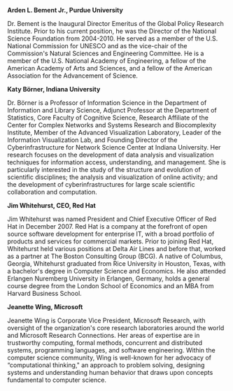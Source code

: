 **Arden L. Bement Jr., Purdue University**

Dr. Bement is the Inaugural Director Emeritus of the Global Policy Research Institute. Prior to his current position, he was the Director of the National Science Foundation from 2004-2010. He served as a member of the U.S. National Commission for UNESCO and as the vice-chair of the Commission's Natural Sciences and Engineering Committee. He is a member of the U.S. National Academy of Engineering, a fellow of the American Academy of Arts and Sciences, and a fellow of the American Association for the Advancement of Science.


**Katy Börner, Indiana University**

Dr. Börner is a Professor of Information Science in the Department of Information and Library Science, Adjunct Professor at the Department of Statistics, Core Faculty of Cognitive Science, Research Affiliate of the Center for Complex Networks and Systems Research and Biocomplexity Institute, Member of the Advanced Visualization Laboratory, Leader of the Information Visualization Lab, and Founding Director of the Cyberinfrastructure for Network Science Center at Indiana University. Her research focuses on the development of data analysis and visualization techniques for information access, understanding, and management. She is particularly interested in the study of the structure and evolution of scientific disciplines; the analysis and visualization of online activity; and the development of cyberinfrastructures for large scale scientific collaboration and computation.


**Jim Whitehurst, CEO, Red Hat**

Jim Whitehurst was named President and Chief Executive Officer of Red Hat in December 2007. Red Hat is a company at the forefront of open source software development for enterprise IT, with a broad portfolio of products and services for commercial markets. Prior to joining Red Hat, Whitehurst held various positions at Delta Air Lines and before that, worked as a partner at The Boston Consulting Group (BCG). A native of Columbus, Georgia, Whitehurst graduated from Rice University in Houston, Texas, with a bachelor's degree in Computer Science and Economics. He also attended Erlangen Nuremberg University in Erlangen, Germany, holds a general course degree from the London School of Economics and an MBA from Harvard Business School.


**Jeanette Wing, Microsoft**

Jeanette Wing is Corporate Vice President, Microsoft Research, with oversight of the organization's core research laboratories around the world and Microsoft Research Connections. Her areas of expertise are in trustworthy computing, formal methods, concurrent and distributed systems, programming languages, and software engineering. Within the computer science community, Wing is well-known for her advocacy of &#x201C;computational thinking," an approach to problem solving, designing systems and understanding human behavior that draws upon concepts fundamental to computer science.